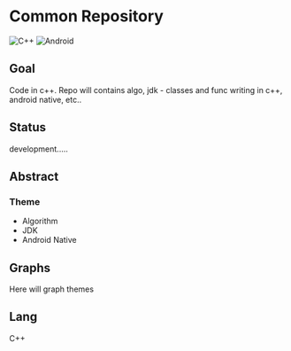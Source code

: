 # Common Repository
![C++](https://img.shields.io/badge/c++-%2300599C.svg?style=for-the-badge&logo=c%2B%2B&logoColor=white)
![Android](https://img.shields.io/badge/Android-3DDC84?style=for-the-badge&logo=android&logoColor=white)

## Goal

Code in c++. Repo will contains algo, jdk - classes and func writing in c++, android native, etc..

## Status

development.....

## Abstract

### Theme

- Algorithm
- JDK
- Android Native



## Graphs

Here will graph themes

## Lang
C++
